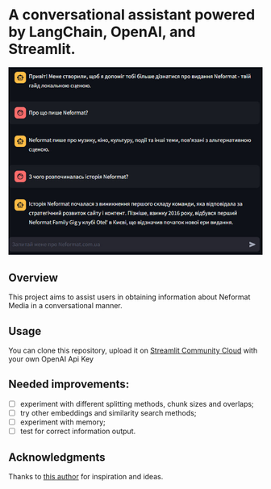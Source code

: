 # A conversational assistant powered by LangChain, OpenAI, and Streamlit.

<p align="center">
    <img width="750" src="example.jpg" alt="Example of interface on Streamlit">
</p>

## Overview

This project aims to assist users in obtaining information about Neformat Media in a conversational manner. 

## Usage

You can clone this repository, upload it on [Streamlit Community Cloud](https://streamlit.io/cloud) with your own OpenAI Api Key

## Needed improvements:

* [ ] experiment with different splitting methods, chunk sizes and overlaps;
* [ ] try other embeddings and similarity search methods;
* [ ] experiment with memory;
* [ ] test for correct information output.

## Acknowledgments

Thanks to [this author](https://github.com/lvendrix/notion-chatbot-public?source=post_page-----fcb385f432a2--------------------------------) for inspiration and ideas.
